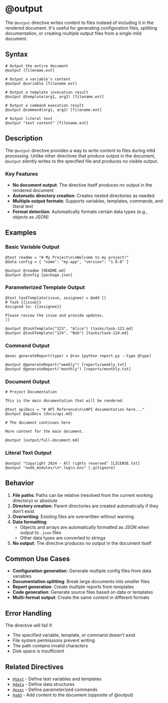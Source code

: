 # @output

The `@output` directive writes content to files instead of including it in the rendered document. It's useful for generating configuration files, splitting documentation, or creating multiple output files from a single mlld document.

## Syntax

```mlld
# Output the entire document
@output [filename.ext]

# Output a variable's content
@output @variable [filename.ext]

# Output a template invocation result
@output @template(arg1, arg2) [filename.ext]

# Output a command execution result
@output @command(arg1, arg2) [filename.ext]

# Output literal text
@output "text content" [filename.ext]
```

## Description

The `@output` directive provides a way to write content to files during mlld processing. Unlike other directives that produce output in the document, `@output` silently writes to the specified file and produces no visible output.

### Key Features

- **No document output**: The directive itself produces no output in the rendered document
- **Automatic directory creation**: Creates nested directories as needed
- **Multiple output formats**: Supports variables, templates, commands, and literal text
- **Format detection**: Automatically formats certain data types (e.g., objects as JSON)

## Examples

### Basic Variable Output

```mlld
@text readme = "# My Project\n\nWelcome to my project!"
@data config = { "name": "my-app", "version": "1.0.0" }

@output @readme [README.md]
@output @config [package.json]
```

### Parameterized Template Output

```mlld
@text taskTemplate(issue, assignee) = @add [[
# Task {{issue}}
Assigned to: {{assignee}}

Please review the issue and provide updates.
]]

@output @taskTemplate("123", "Alice") [tasks/task-123.md]
@output @taskTemplate("124", "Bob") [tasks/task-124.md]
```

### Command Output

```mlld
@exec generateReport(type) = @run [python report.py --type @type]

@output @generateReport("weekly") [reports/weekly.txt]
@output @generateReport("monthly") [reports/monthly.txt]
```

### Document Output

```mlld
# Project Documentation

This is the main documentation that will be rendered.

@text apiDocs = "# API Reference\n\nAPI documentation here..."
@output @apiDocs [docs/api.md]

# The document continues here

More content for the main document.

@output [output/full-document.md]
```

### Literal Text Output

```mlld
@output "Copyright 2024 - All rights reserved" [LICENSE.txt]
@output "node_modules/\n*.log\n.env" [.gitignore]
```

## Behavior

1. **File paths**: Paths can be relative (resolved from the current working directory) or absolute
2. **Directory creation**: Parent directories are created automatically if they don't exist
3. **Overwriting**: Existing files are overwritten without warning
4. **Data formatting**: 
   - Objects and arrays are automatically formatted as JSON when output to `.json` files
   - Other data types are converted to strings
5. **No output**: The directive produces no output in the document itself

## Common Use Cases

- **Configuration generation**: Generate multiple config files from data variables
- **Documentation splitting**: Break large documents into smaller files
- **Report generation**: Create multiple reports from templates
- **Code generation**: Generate source files based on data or templates
- **Multi-format output**: Create the same content in different formats

## Error Handling

The directive will fail if:
- The specified variable, template, or command doesn't exist
- File system permissions prevent writing
- The path contains invalid characters
- Disk space is insufficient

## Related Directives

- [`@text`](./text.md) - Define text variables and templates
- [`@data`](./data.md) - Define data structures
- [`@exec`](./exec.md) - Define parameterized commands
- [`@add`](./add.md) - Add content to the document (opposite of @output)